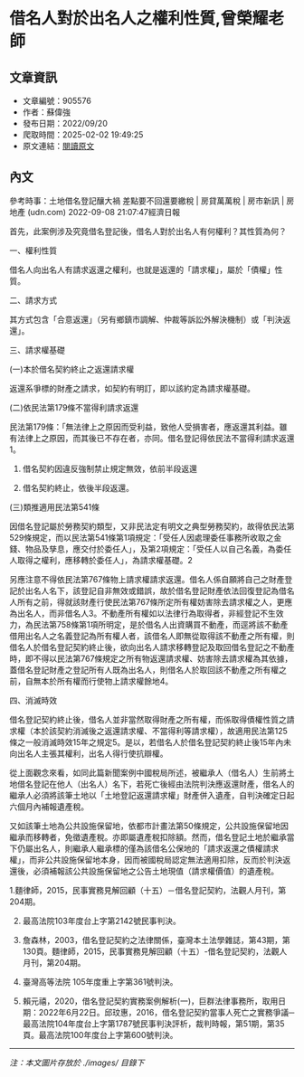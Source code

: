 # 借名人對於出名人之權利性質,曾榮耀老師

## 文章資訊
- 文章編號：905576
- 作者：蘇偉強
- 發布日期：2022/09/20
- 爬取時間：2025-02-02 19:49:25
- 原文連結：[閱讀原文](https://real-estate.get.com.tw/Columns/detail.aspx?no=905576)

## 內文
參考時事：土地借名登記釀大禍 差點要不回還要繳稅 | 房貸萬萬稅 | 房市新訊 | 房地產 (udn.com) 2022-09-08 21:07:47經濟日報

首先，此案例涉及究竟借名登記後，借名人對於出名人有何權利？其性質為何？

一、權利性質

借名人向出名人有請求返還之權利，也就是返還的「請求權」，屬於「債權」性質。

二、請求方式

其方式包含「合意返還」（另有鄉鎮市調解、仲裁等訴訟外解決機制）或「判決返還」。

三、請求權基礎

(一)本於借名契約終止之返還請求權

返還系爭標的財產之請求，如契約有明訂，即以該約定為請求權基礎。

(二)依民法第179條不當得利請求返還

民法第179條：「無法律上之原因而受利益，致他人受損害者，應返還其利益。雖有法律上之原因，而其後已不存在者，亦同。借名登記得依民法不當得利請求返還1。

1. 借名契約因違反強制禁止規定無效，依前半段返還

2. 借名契約終止，依後半段返還。

(三)類推適用民法第541條

因借名登記屬於勞務契約類型，又非民法定有明文之典型勞務契約，故得依民法第529條規定，而以民法第541條第1項規定：「受任人因處理委任事務所收取之金錢、物品及孳息，應交付於委任人」，及第2項規定：「受任人以自己名義，為委任人取得之權利，應移轉於委任人」，為請求權基礎。2

另應注意不得依民法第767條物上請求權請求返還。借名人係自願將自己之財產登記於出名人名下，該登記自非無效或錯誤，故於借名登記財產依法回復登記為借名人所有之前，得就該財產行使民法第767條所定所有權妨害除去請求權之人，更應為出名人，而非借名人3。不動產所有權如以法律行為取得者，非經登記不生效力，為民法第758條第1項所明定，是於借名人出資購買不動產，而逕將該不動產借用出名人之名義登記為所有權人者，該借名人即無從取得該不動產之所有權，則借名人於借名登記契約終止後，欲向出名人請求移轉登記及取回借名登記之不動產時，即不得以民法第767條規定之所有物返還請求權、妨害除去請求權為其依據，蓋借名登記財產之登記所有人既為出名人，則借名人於取回該不動產之所有權之前，自無本於所有權而行使物上請求權餘地4。

四、消滅時效

借名登記契約終止後，借名人並非當然取得財產之所有權，而係取得債權性質之請求權（本於該契約消滅後之返還請求權、不當得利等請求權），故適用民法第125條之一般消滅時效15年之規定5。是以，若借名人於借名登記契約終止後15年內未向出名人主張其權利，出名人得行使抗辯權。

從上面觀念來看，如同此篇新聞案例中國稅局所述，被繼承人（借名人）生前將土地借名登記在他人（出名人）名下，若死亡後經由法院判決應返還財產，借名人的繼承人必須將該筆土地以「土地登記返還請求權」財產併入遺產，自判決確定日起六個月內補報遺產稅。

又如該筆土地為公共設施保留地，依都市計畫法第50條規定，公共設施保留地因繼承而移轉者，免徵遺產稅。亦即屬遺產稅扣除額。然而，借名登記土地於繼承當下仍屬出名人，則繼承人繼承標的僅為該借名公保地的「請求返還之債權請求權」，而非公共設施保留地本身，因而被國稅局認定無法適用扣除，反而於判決返還後，必須補報該公共設施保留地之公告土地現值（請求權價值）的遺產稅。

1.麵律師，2015，民事實務見解回顧（十五）－借名登記契約，法觀人月刊，第204期。

2. 最高法院103年度台上字第2142號民事判決。

3. 詹森林，2003，借名登記契約之法律關係，臺灣本土法學雜誌，第43期，第130頁。麵律師，2015，民事實務見解回顧（十五）-借名登記契約，法觀人月刊，第204期。

4. 臺灣高等法院 105年度重上字第361號判決。

5. 賴元禧，2020，借名登記契約實務案例解析(一)，巨群法律事務所，取用日期：2022年6月22日。邱玟惠，2016，借名登記契約當事人死亡之實務爭議─最高法院104年度台上字第1787號民事判決評析，裁判時報，第51期，第35頁。最高法院100年度台上字第600號判決。

---
*注：本文圖片存放於 ./images/ 目錄下*
